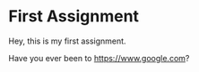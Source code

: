 # First Assignment 

Hey, this is my first assignment.

Have you ever been to https://www.google.com?
 